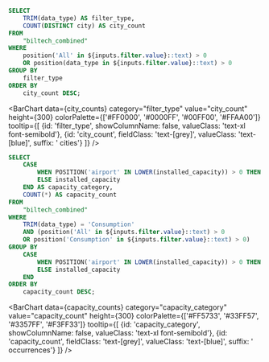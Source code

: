 ```sql city_counts
SELECT  
    TRIM(data_type) AS filter_type,
    COUNT(DISTINCT city) AS city_count
FROM  
    "biltech_combined" 
WHERE  
    position('All' in ${inputs.filter.value}::text) > 0
    OR position(data_type in ${inputs.filter.value}::text) > 0
GROUP BY  
    filter_type
ORDER BY  
    city_count DESC;
```

<Dropdown name="filter" multiple=true> 
    <DropdownOption value="All" valueLabel="All"/> 
    <DropdownOption value="Thermal Power Plant"/> 
    <DropdownOption value="Competitors"/> 
    <DropdownOption value="Sand Mining"/> 
    <DropdownOption value="Consumption"/> 
</Dropdown> 

<BarChart
data={city_counts}
category="filter_type"
value="city_count"
height={300}
colorPalette={['#FF0000', '#0000FF', '#00FF00', '#FFAA00']}
tooltip={[
{id: 'filter_type', showColumnName: false, valueClass: 'text-xl font-semibold'},
{id: 'city_count', fieldClass: 'text-[grey]', valueClass: 'text-[blue]', suffix: ' cities'}
]}
/>

```sql capacity_counts
SELECT  
    CASE 
        WHEN POSITION('airport' IN LOWER(installed_capacity)) > 0 THEN 'Airport'
        ELSE installed_capacity
    END AS capacity_category,
    COUNT(*) AS capacity_count
FROM  
    "biltech_combined"
WHERE  
    TRIM(data_type) = 'Consumption'
    AND (position('All' in ${inputs.filter.value}::text) > 0
    OR position('Consumption' in ${inputs.filter.value}::text) > 0)
GROUP BY  
    CASE 
        WHEN POSITION('airport' IN LOWER(installed_capacity)) > 0 THEN 'Airport'
        ELSE installed_capacity
    END
ORDER BY  
    capacity_count DESC;
```

<BarChart
data={capacity_counts}
category="capacity_category"
value="capacity_count"
height={300}
colorPalette={['#FF5733', '#33FF57', '#3357FF', '#F3FF33']}
tooltip={[
{id: 'capacity_category', showColumnName: false, valueClass: 'text-xl font-semibold'},
{id: 'capacity_count', fieldClass: 'text-[grey]', valueClass: 'text-[blue]', suffix: ' occurrences'}
]}
/>